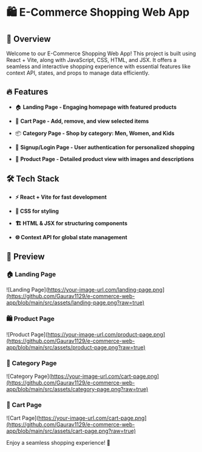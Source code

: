 # 🛍️ E-Commerce Shopping Web App

## 🚀 Overview

Welcome to our E-Commerce Shopping Web App! This project is built using React + Vite, along with JavaScript, CSS, HTML, and JSX. It offers a seamless and interactive shopping experience with essential features like context API, states, and props to manage data efficiently.


## 🔥 Features

- 🏠 **Landing Page - Engaging homepage with featured products**

- 🛒 **Cart Page - Add, remove, and view selected items**

- 📦 **Category Page - Shop by category: Men, Women, and Kids**

- 🔐 **Signup/Login Page - User authentication for personalized shopping**

- 👕 **Product Page - Detailed product view with images and descriptions**


## 🛠️ Tech Stack

- **⚡ React + Vite for fast development**

- **🎨 CSS for styling**

- **🏗️ HTML & JSX for structuring components**

- **🌐 Context API for global state management**


## 🌟 Preview  


### 🏠 Landing Page  
![Landing Page](https://your-image-url.com/landing-page.png](https://github.com/Gaurav1129/e-commerce-web-app/blob/main/src/assets/landing-page.png?raw=true)  

### 🛍️ Product Page  
![Product Page](https://your-image-url.com/product-page.png](https://github.com/Gaurav1129/e-commerce-web-app/blob/main/src/assets/product-page.png?raw=true) 

### 🛒 Category Page  
![Category Page](https://your-image-url.com/cart-page.png](https://github.com/Gaurav1129/e-commerce-web-app/blob/main/src/assets/category-page.png?raw=true)

### 🛒 Cart Page  
![Cart Page](https://your-image-url.com/cart-page.png](https://github.com/Gaurav1129/e-commerce-web-app/blob/main/src/assets/cart-page.png?raw=true)



Enjoy a seamless shopping experience! 🎉
